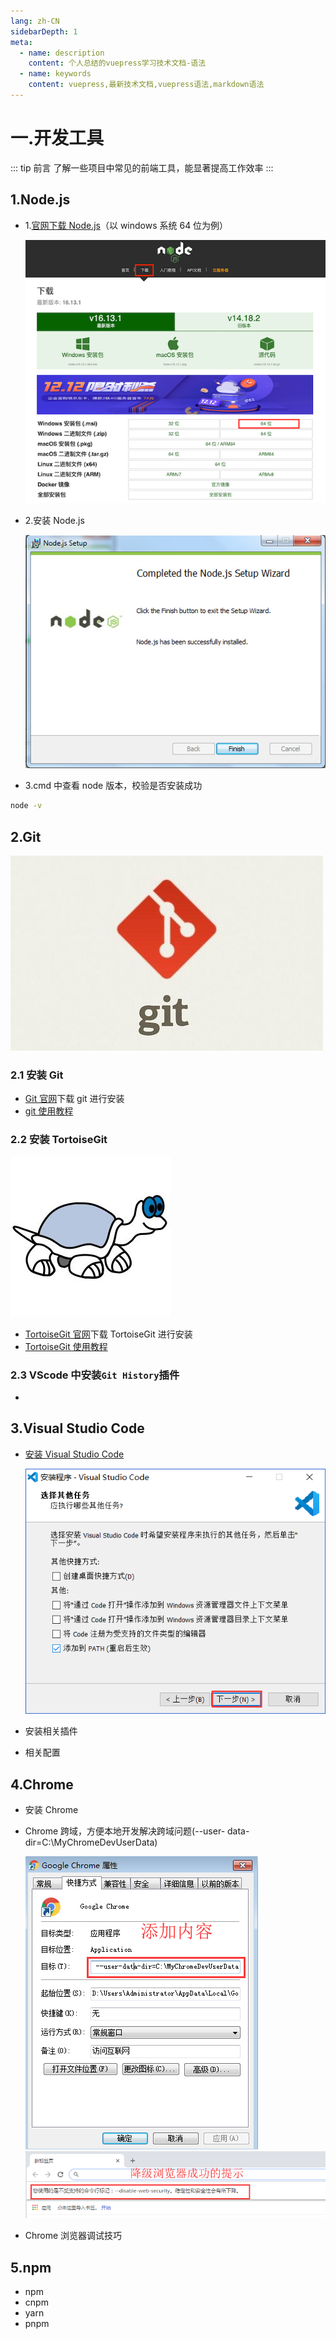 ```yaml
---
lang: zh-CN
sidebarDepth: 1
meta:
  - name: description
    content: 个人总结的vuepress学习技术文档-语法
  - name: keywords
    content: vuepress,最新技术文档,vuepress语法,markdown语法
---
```


# 一.开发工具

::: tip 前言
了解一些项目中常见的前端工具，能显著提高工作效率
:::

## 1.Node.js

- 1.[官网下载 Node.js](http://nodejs.cn)（以 windows 系统 64 位为例）

  ![](./1.utils1.png)

- 2.安装 Node.js

  ![](./1.utils1.1.png)

- 3.cmd 中查看 node 版本，校验是否安装成功

```sh
node -v
```

## 2.Git

![](./1.utils2.png)

### 2.1 安装 Git

- [Git 官网](https://git-scm.com)下载 git 进行安装
- [git 使用教程]()

### 2.2 安装 TortoiseGit

![](./1.utils2.1.png)

- [TortoiseGit 官网](https://tortoisegit.org/download/)下载 TortoiseGit 进行安装
- [TortoiseGit 使用教程]()

### 2.3 VScode 中安装`Git History`插件

-

## 3.Visual Studio Code

- [安装 Visual Studio Code](https://code.visualstudio.com)

  ![](./1.utils3.png)
- 安装相关插件
- 相关配置

## 4.Chrome

- 安装 Chrome
- Chrome 跨域，方便本地开发解决跨域问题(--user- data- dir=C:\MyChromeDevUserData)

  ![](./1.utils4.png)
  ![](./1.utils4.1.png)
- Chrome 浏览器调试技巧


## 5.npm

- npm
- cnpm
- yarn
- pnpm

